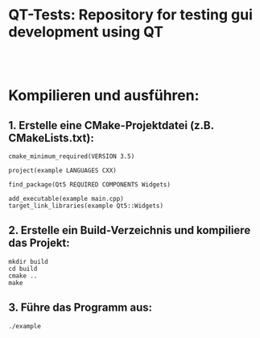 # QT-Tests: Repository for testing gui development using QT
<br>
<br>

# Kompilieren und ausführen:

## 1. Erstelle eine CMake-Projektdatei (z.B. CMakeLists.txt):
```
cmake_minimum_required(VERSION 3.5)

project(example LANGUAGES CXX)

find_package(Qt5 REQUIRED COMPONENTS Widgets)

add_executable(example main.cpp)
target_link_libraries(example Qt5::Widgets)
```

## 2. Erstelle ein Build-Verzeichnis und kompiliere das Projekt:
```
mkdir build
cd build
cmake ..
make
```

## 3. Führe das Programm aus:
`./example`
